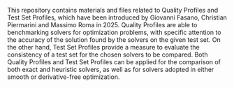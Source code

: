 This repository contains materials and files related to Quality Profiles and Test Set Profiles, which have been introduced by Giovanni Fasano, Christian Piermarini and Massimo Roma 
in 2025. Quality Profiles are able to benchmarking solvers for optimization problems, with specific attention to the accuracy of the solution found by the solvers 
on the given test set. On the other hand, Test Set Profiles provide a measure to evaluate the consistency of a test set for the chosen solvers to be compared. Both Quality Profiles and Test Set Profiles can be applied for the comparison of both exact and heuristic solvers, as well as for solvers adopted in either smooth or derivative-free optimization.
